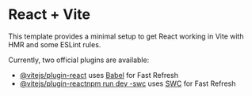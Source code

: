 # React + Vite

This template provides a minimal setup to get React working in Vite with HMR and some ESLint rules.

Currently, two official plugins are available:

- [@vitejs/plugin-react](https://github.com/vitejs/vite-plugin-react/blob/main/packages/plugin-react/README.md) uses [Babel](https://babeljs.io/) for Fast Refresh
- [@vitejs/plugin-reactnpm run dev
-swc](https://github.com/vitejs/vite-plugin-react-swc) uses [SWC](https://swc.rs/) for Fast Refresh
